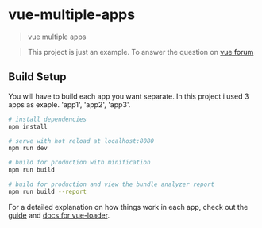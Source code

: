 # vue-multiple-apps

> vue multiple apps

> This project is just an example.
> To answer the question on [vue forum](https://forum.vuejs.org/t/composing-multiple-apps-as-a-single-spa/12622/5)
## Build Setup

You will have to build each app you want separate. In this project i used 3 apps as exaple.
'app1', 'app2', 'app3'.
``` bash
# install dependencies
npm install

# serve with hot reload at localhost:8080
npm run dev

# build for production with minification
npm run build

# build for production and view the bundle analyzer report
npm run build --report
```

For a detailed explanation on how things work in each app, check out the [guide](http://vuejs-templates.github.io/webpack/) and [docs for vue-loader](http://vuejs.github.io/vue-loader).